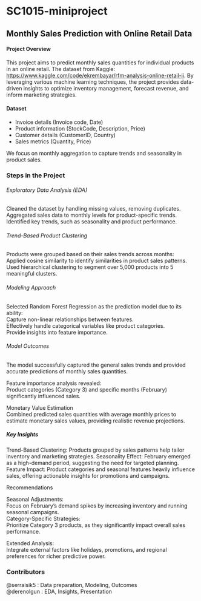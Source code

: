 # SC1015-miniproject
## Monthly Sales Prediction with Online Retail Data

#### Project Overview
This project aims to predict monthly sales quantities for individual products in an online retail. 
The dataset from Kaggle:
https://www.kaggle.com/code/ekrembayar/rfm-analysis-online-retail-ii. 
By leveraging various machine learning techniques, the project provides data-driven insights to optimize inventory management, forecast revenue, and inform marketing strategies.

#### Dataset

- Invoice details (Invoice code, Date)
- Product information (StockCode, Description, Price)
- Customer details (CustomerID, Country)
- Sales metrics (Quantity, Price)
    
We focus on monthly aggregation to capture trends and seasonality in product sales.

### Steps in the Project

###### Exploratory Data Analysis (EDA)
Cleaned the dataset by handling missing values, removing duplicates.  
Aggregated sales data to monthly levels for product-specific trends.  
Identified key trends, such as seasonality and product performance.  

###### Trend-Based Product Clustering
Products were grouped based on their sales trends across months:  
Applied cosine similarity to identify similarities in product sales patterns.  
Used hierarchical clustering to segment over 5,000 products into 5 meaningful clusters.  

###### Modeling Approach
Selected Random Forest Regression as the prediction model due to its ability:  
Capture non-linear relationships between features.  
Effectively handle categorical variables like product categories.  
Provide insights into feature importance.  

###### Model Outcomes
The model successfully captured the general sales trends and provided accurate predictions of monthly sales quantities.  

Feature importance analysis revealed:   
Product categories (Category 3) and specific months (February) significantly influenced sales.   

Monetary Value Estimation    
Combined predicted sales quantities with average monthly prices to estimate monetary sales values, providing realistic revenue projections.    

##### Key Insights    
Trend-Based Clustering: Products grouped by sales patterns help tailor inventory and marketing strategies.
Seasonality Effect: February emerged as a high-demand period, suggesting the need for targeted planning.
Feature Impact: Product categories and seasonal features heavily influence sales, offering actionable insights for promotions and campaigns.    

Recommendations     

Seasonal Adjustments:   
Focus on February’s demand spikes by increasing inventory and running seasonal campaigns.   
Category-Specific Strategies:    
Prioritize Category 3 products, as they significantly impact overall sales performance.   


Extended Analysis:    
Integrate external factors like holidays, promotions, and regional preferences for richer predictive power.   
### Contributors
@serraisik5 : Data preparation, Modeling, Outcomes   
@derenolgun : EDA, Insights, Presentation




